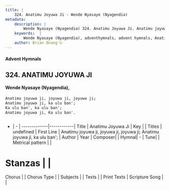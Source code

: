 ```yaml
---
title: |
    324. Anatimu Joyuwa Ji - Wende Nyasaye (Nyagendia)
metadata:
    description: |
        Wende Nyasaye (Nyagendia) 324. Anatimu Joyuwa Ji. Anatimu joyuwa ji, joyuwa ji, joyuwa ji; Anatimu joyuwa ji, ka ulu ban'; Ka ulu ban', ka ulu ban'; Anatimu joyuwa ji, Ka ulu ban'.   
    keywords:  |
        Wende Nyasaye (Nyagendia), adventhymnals, advent hymnals, Anatimu Joyuwa Ji, Anatimu joyuwa ji, joyuwa ji, joyuwa ji; Anatimu joyuwa ji, ka ulu ban';. 
    author: Brian Onang'o
---
```


#### Advent Hymnals
## 324. ANATIMU JOYUWA JI
####  Wende Nyasaye (Nyagendia),

```txt
Anatimu joyuwa ji, joyuwa ji, joyuwa ji;
Anatimu joyuwa ji, ka ulu ban';
Ka ulu ban', ka ulu ban';
Anatimu joyuwa ji, Ka ulu ban'.



```

- |   -  |
-------------|------------|
Title | Anatimu Joyuwa Ji |
Key |  |
Titles | undefined |
First Line | Anatimu joyuwa ji, joyuwa ji, joyuwa ji; Anatimu joyuwa ji, ka ulu ban'; |
Author | 
Year | 
Composer| |
Hymnal|  - |
Tune|  |
Metrical pattern | |
# Stanzas |  |
Chorus |  |
Chorus Type |  |
Subjects | |
Texts |  |
Print Texts | 
Scripture Song |  |
    
